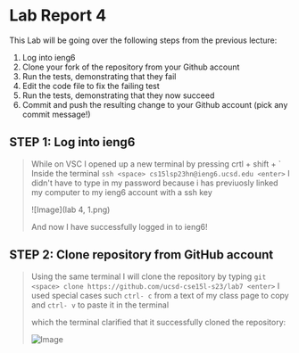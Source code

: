 Lab Report 4
==========

This Lab will be going over the following steps from the previous lecture:
1. Log into ieng6
2. Clone your fork of the repository from your Github account
3. Run the tests, demonstrating that they fail
4. Edit the code file to fix the failing test
5. Run the tests, demonstrating that they now succeed
6. Commit and push the resulting change to your Github account (pick any commit message!)

STEP 1: Log into ieng6
----
> While on VSC I opened up a new terminal by pressing crtl + shift + \`
> Inside the terminal `ssh <space> cs15lsp23hn@ieng6.ucsd.edu <enter>` I didn't have to type in my password because i has previuosly linked my computer to my ieng6 account with a ssh key
> 
> ![Image](lab 4, 1.png)
> 
> And now I have successfully logged in to ieng6!

STEP 2: Clone repository from GitHub account
---
> Using the same terminal I will clone the repository by typing `git <space> clone https://github.com/ucsd-cse15l-s23/lab7 <enter>` 
> I used special cases such `ctrl- c` from a text of my class page to copy and `ctrl- v` to paste it in the terminal
> 
> which the terminal clarified that it successfully cloned the repository:
> 
> ![Image](clone.png)
